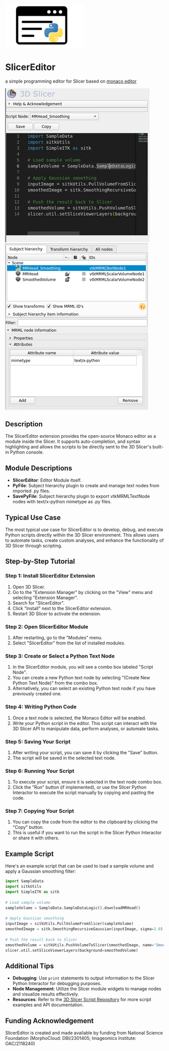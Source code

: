 <img src="./SlicerEditor.png" width=250 alt="SlicerEditor logo">

# SlicerEditor
a simple programming editor for Slicer based on [monaco editor](https://microsoft.github.io/monaco-editor/)


![Slicer Editor](screenshot.png) ![Python TextNode](screenshot_2.png)


## Description

The SlicerEditor extension provides the open-source Monaco editor as a module inside the Slicer. It supports auto-completion, and syntax highlighting and allows the scripts to be directly sent to the 3D Slicer's built-in Python console.

## Module Descriptions

- **SlicerEditor**: Editor Module itself.
- **PyFile**: Subject hierarchy plugin to create and manage text nodes from imported .py files.
- **SavePyFile**: Subject hierarchy plugin to export vtkMRMLTextNode nodes with text/x-python mimetype as .py files.

## Typical Use Case

The most typical use case for SlicerEditor is to develop, debug, and execute Python scripts directly within the 3D Slicer environment. This allows users to automate tasks, create custom analyses, and enhance the functionality of 3D Slicer through scripting.

## Step-by-Step Tutorial

### Step 1: Install SlicerEditor Extension
1. Open 3D Slicer.
2. Go to the "Extension Manager" by clicking on the "View" menu and selecting "Extension Manager".
3. Search for "SlicerEditor".
4. Click "Install" next to the SlicerEditor extension.
5. Restart 3D Slicer to activate the extension.

### Step 2: Open SlicerEditor Module
1. After restarting, go to the "Modules" menu.
2. Select "SlicerEditor" from the list of installed modules.

### Step 3: Create or Select a Python Text Node
1. In the SlicerEditor module, you will see a combo box labeled "Script Node".
2. You can create a new Python text node by selecting "(Create New Python Text Node)" from the combo box.
3. Alternatively, you can select an existing Python text node if you have previously created one.

### Step 4: Writing Python Code
1. Once a text node is selected, the Monaco Editor will be enabled.
2. Write your Python script in the editor. This script can interact with the 3D Slicer API to manipulate data, perform analyses, or automate tasks.

### Step 5: Saving Your Script
1. After writing your script, you can save it by clicking the "Save" button.
2. The script will be saved in the selected text node.

### Step 6: Running Your Script
1. To execute your script, ensure it is selected in the text node combo box.
2. Click the "Run" button (if implemented), or use the Slicer Python Interactor to execute the script manually by copying and pasting the code.

### Step 7: Copying Your Script
1. You can copy the code from the editor to the clipboard by clicking the "Copy" button.
2. This is useful if you want to run the script in the Slicer Python Interactor or share it with others.

## Example Script

Here's an example script that can be used to load a sample volume and apply a Gaussian smoothing filter:

```python
import SampleData
import sitkUtils
import SimpleITK as sitk

# Load sample volume
sampleVolume = SampleData.SampleDataLogic().downloadMRHead()

# Apply Gaussian smoothing
inputImage = sitkUtils.PullVolumeFromSlicer(sampleVolume)
smoothedImage = sitk.SmoothingRecursiveGaussian(inputImage, sigma=2.0)

# Push the result back to Slicer
smoothedVolume = sitkUtils.PushVolumeToSlicer(smoothedImage, name='SmoothedVolume')
slicer.util.setSliceViewerLayers(background=smoothedVolume)
```

## Additional Tips

- **Debugging**: Use `print` statements to output information to the Slicer Python Interactor for debugging purposes.
- **Node Management**: Utilize the Slicer module widgets to manage nodes and visualize results effectively.
- **Resources**: Refer to the [3D Slicer Script Repository](https://slicer.readthedocs.io/en/latest/developer_guide/script_repository.html) for more script examples and API documentation.

## Funding Acknowledgement
SlicerEditor is created and made available by funding from National Science Foundation (MorphoCloud: DBI/2301405; Imageomics Institute: OAC/2118240) 

